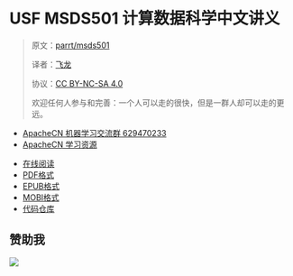 # USF MSDS501 计算数据科学中文讲义

> 原文：[parrt/msds501](https://github.com/parrt/msds501)
> 
> 译者：[飞龙](https://github.com/wizardforcel)
> 
> 协议：[CC BY-NC-SA 4.0](http://creativecommons.org/licenses/by-nc-sa/4.0/)
> 
> 欢迎任何人参与和完善：一个人可以走的很快，但是一群人却可以走的更远。

+   [ApacheCN 机器学习交流群 629470233](http://shang.qq.com/wpa/qunwpa?idkey=30e5f1123a79867570f665aa3a483ca404b1c3f77737bc01ec520ed5f078ddef)
+   [ApacheCN 学习资源](http://www.apachecn.org/)

<!-- break -->

+ [在线阅读](https://www.gitbook.com/book/wizardforcel/usf-msds501-notes/details)
+ [PDF格式](https://www.gitbook.com/download/pdf/book/wizardforcel/usf-msds501-notes)
+ [EPUB格式](https://www.gitbook.com/download/epub/book/wizardforcel/usf-msds501-notes)
+ [MOBI格式](https://www.gitbook.com/download/mobi/book/wizardforcel/usf-msds501-notes)
+ [代码仓库](https://github.com/apachecn/usf-msds501-notes)

## 赞助我

![](http://ww1.sinaimg.cn/large/841aea59ly1fx0qnvulnjj2074074747.jpg)